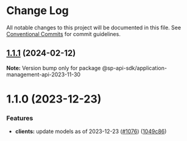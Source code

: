 # Change Log

All notable changes to this project will be documented in this file.
See [Conventional Commits](https://conventionalcommits.org) for commit guidelines.

## [1.1.1](https://github.com/bizon/selling-partner-api-sdk/compare/@sp-api-sdk/application-management-api-2023-11-30@1.1.0...@sp-api-sdk/application-management-api-2023-11-30@1.1.1) (2024-02-12)

**Note:** Version bump only for package @sp-api-sdk/application-management-api-2023-11-30

# 1.1.0 (2023-12-23)

### Features

* **clients:** update models as of 2023-12-23 ([#1076](https://github.com/bizon/selling-partner-api-sdk/issues/1076)) ([1049c86](https://github.com/bizon/selling-partner-api-sdk/commit/1049c869f917aebf4069238caa904d66fdfa8aad))

